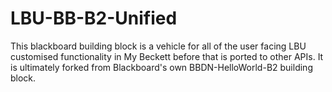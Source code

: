 # LBU-BB-B2-Unified
This blackboard building block is a vehicle for all of the user facing
LBU customised functionality in My Beckett before that is ported to 
other APIs.  It is ultimately forked from Blackboard's own BBDN-HelloWorld-B2 
building block.



